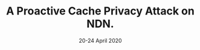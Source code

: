 ---
title: "A Proactive Cache Privacy Attack on NDN."
authors: "A. Compagno, M. Conti, E. Losiouk, G. Tsudik, S. Valle."
venue: "In Proceedings of 2020 IEEE/IFIP Network Operations and Management Symposium (NOMS 2020)"
type: "conference"
year: 2020
location: "Budapest, Hungary"
date: "20-24 April 2020"
paperurl: ""
--- 
